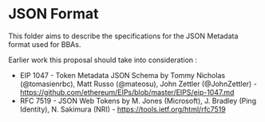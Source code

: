 # JSON Format

This folder aims to describe the specifications for the JSON Metadata format used for BBAs.

Earlier work this proposal should take into consideration :
* EIP 1047 - Token Metadata JSON Schema by Tommy Nicholas (@tomasienrbc), Matt Russo (@mateosu), John Zettler (@JohnZettler) - https://github.com/ethereum/EIPs/blob/master/EIPS/eip-1047.md
* RFC 7519 - JSON Web Tokens by M. Jones (Microsoft), J. Bradley (Ping Identity), N. Sakimura (NRI) - https://tools.ietf.org/html/rfc7519
	
